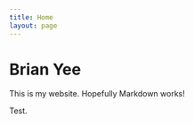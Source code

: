 ```yaml
---
title: Home
layout: page
---
```


Brian Yee
==========

This is my website.  Hopefully Markdown works!

Test.

